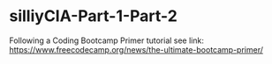 # silliyCIA-Part-1-Part-2
Following a Coding Bootcamp Primer tutorial see link: https://www.freecodecamp.org/news/the-ultimate-bootcamp-primer/
